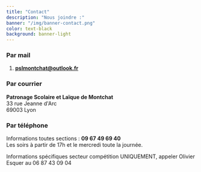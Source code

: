 ```yaml
---
title: "Contact"
description: "Nous joindre :"
banner: "/img/banner-contact.png"
color: text-black
background: banner-light
---
```

### Par mail
1. [**pslmontchat@outlook.fr**](mailto:pslmontchat@outlook.fr)

### Par courrier
**Patronage Scolaire et Laïque de Montchat**  
33 rue Jeanne d'Arc   
69003 Lyon

### Par téléphone
Informations toutes sections : **09 67 49 69 40**  
Les soirs à partir de 17h et le mercredi toute la journée.

Informations spécifiques secteur compétition UNIQUEMENT, appeler Olivier Esquer au 06 87 43 09 04
